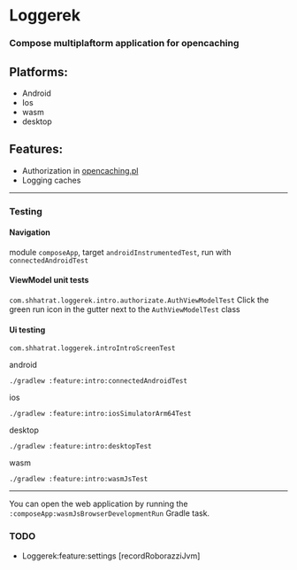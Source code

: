 # Loggerek

### Compose multiplaftorm application for opencaching

## Platforms:

- Android
- Ios
- wasm
- desktop

## Features:

- Authorization in [opencaching.pl](www.opencaching.pl)
- Logging caches

--- 

### Testing

#### Navigation

module `composeApp`, target `androidInstrumentedTest`, run with `connectedAndroidTest`

#### ViewModel unit tests

`com.shhatrat.loggerek.intro.authorizate.AuthViewModelTest`
Click the green run icon in the gutter next to the `AuthViewModelTest` class

#### Ui testing

`com.shhatrat.loggerek.introIntroScreenTest`

android

```
./gradlew :feature:intro:connectedAndroidTest
```

ios

```
./gradlew :feature:intro:iosSimulatorArm64Test
```

desktop

```
./gradlew :feature:intro:desktopTest
```

wasm

```
./gradlew :feature:intro:wasmJsTest
```

--- 

You can open the web application by running the `:composeApp:wasmJsBrowserDevelopmentRun` Gradle
task.


### TODO

- Loggerek:feature:settings [recordRoborazziJvm]